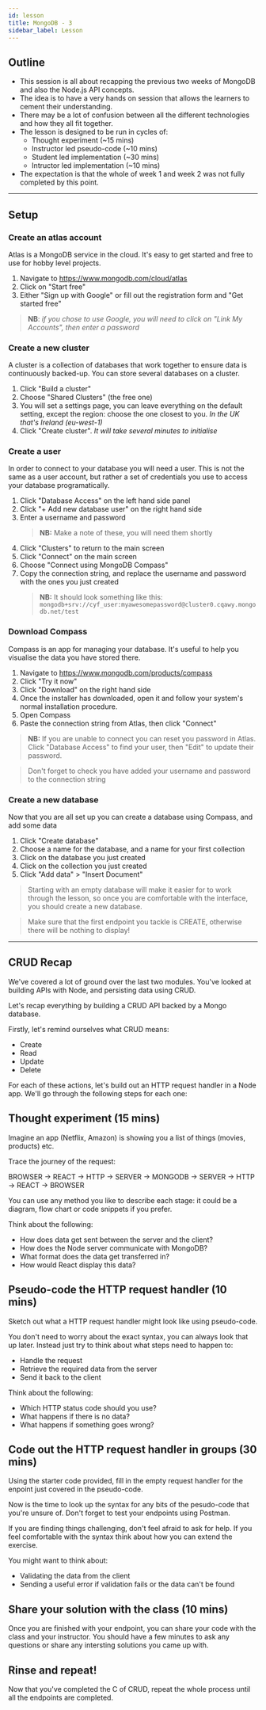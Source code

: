 ```yaml
---
id: lesson
title: MongoDB - 3
sidebar_label: Lesson
---
```


## Outline

- This session is all about recapping the previous two weeks of MongoDB and also the Node.js API concepts.
- The idea is to have a very hands on session that allows the learners to cement their understanding.
- There may be a lot of confusion between all the different technologies and how they all fit together.
- The lesson is designed to be run in cycles of:
  - Thought experiment (~15 mins)
  - Instructor led pseudo-code (~10 mins)
  - Student led implementation (~30 mins)
  - Intructor led implementation (~10 mins)
- The expectation is that the whole of week 1 and week 2 was not fully completed by this point.

---

## Setup

### Create an atlas account

Atlas is a MongoDB service in the cloud. It's easy to get started and free to use for hobby level projects.

1. Navigate to https://www.mongodb.com/cloud/atlas
1. Click on "Start free"
1. Either "Sign up with Google" or fill out the registration form and "Get started free"
  > **NB**: _if you chose to use Google, you will need to click on "Link My Accounts", then enter a password_

### Create a new cluster

A cluster is a collection of databases that work together to ensure data is continuously backed-up. You can store several databases on a cluster.

1. Click "Build a cluster"
1. Choose "Shared Clusters" (the free one)
1. You will set a settings page, you can leave everything on the default setting, except the region: choose the one closest to you. _In the UK that's Ireland (eu-west-1)_
1. Click "Create cluster". _It will take several minutes to initialise_

### Create a user

In order to connect to your database you will need a user. This is not the same as a user account, but rather a set of credentials you use to access your database programatically.

1. Click "Database Access" on the left hand side panel
1. Click "+ Add new database user" on the right hand side
1. Enter a username and password
    > **NB:** Make a note of these, you will need them shortly
1. Click "Clusters" to return to the main screen
1. Click "Connect" on the main screen
1. Choose "Connect using MongoDB Compass"
1. Copy the connection string, and replace the username and password with the ones you just created
    > **NB:** It should look something like this:
    `mongodb+srv://cyf_user:myawesomepassword@cluster0.cqawy.mongodb.net/test`

### Download Compass

Compass is an app for managing your database. It's useful to help you visualise the data you have stored there.

1. Navigate to https://www.mongodb.com/products/compass
1. Click "Try it now"
1. Click "Download" on the right hand side
1. Once the installer has downloaded, open it and follow your system's normal installation procedure.
1. Open Compass
1. Paste the connection string from Atlas, then click "Connect"

> **NB:** If you are unable to connect you can reset you password in Atlas. Click "Database Access" to find your user, then "Edit" to update their password.

> Don't forget to check you have added your username and password to the connection string

### Create a new database

Now that you are all set up you can create a database using Compass, and add some data

1. Click "Create database"
1. Choose a name for the database, and a name for your first collection
1. Click on the database you just created
1. Click on the collection you just created
1. Click "Add data" > "Insert Document"

> Starting with an empty database will make it easier for to work through the lesson, so once you are comfortable with the interface, you should create a new database.

> Make sure that the first endpoint you tackle is CREATE, otherwise there will be nothing to display!

---

## CRUD Recap

We've covered a lot of ground over the last two modules. You've looked at building APIs with Node, and persisting data using CRUD.

Let's recap everything by building a CRUD API backed by a Mongo database.

Firstly, let's remind ourselves what CRUD means:

- Create
- Read
- Update
- Delete

For each of these actions, let's build out an HTTP request handler in a Node app. We'll go through the following steps for each one:

Thought experiment (15 mins)
------------------

Imagine an app (Netflix, Amazon) is showing you a list of things (movies, products) etc.

Trace the journey of the request:

BROWSER -> REACT -> HTTP -> SERVER -> MONGODB -> SERVER -> HTTP -> REACT -> BROWSER

You can use any method you like to describe each stage: it could be a diagram, flow chart or code snippets if you prefer.

Think about the following:

- How does data get sent between the server and the client?
- How does the Node server communicate with MongoDB?
- What format does the data get transferred in?
- How would React display this data?

Pseudo-code the HTTP request handler (10 mins)
------------------------------------

Sketch out what a HTTP request handler might look like using pseudo-code.

You don't need to worry about the exact syntax, you can always look that up later. Instead just try to think about what steps need to happen to:

- Handle the request
- Retrieve the required data from the server
- Send it back to the client

Think about the following:

- Which HTTP status code should you use?
- What happens if there is no data?
- What happens if something goes wrong?

Code out the HTTP request handler in groups (30 mins)
-------------------------------------------

Using the starter code provided, fill in the empty request handler for the enpoint just covered in the pseudo-code.

Now is the time to look up the syntax for any bits of the pesudo-code that you're unsure of. Don't forget to test your endpoints using Postman.

If you are finding things challenging, don't feel afraid to ask for help. If you feel comfortable with the syntax think about how you can extend the exercise.

You might want to think about:

- Validating the data from the client
- Sending a useful error if validation fails or the data can't be found


Share your solution with the class (10 mins)
----------------------------------

Once you are finished with your endpoint, you can share your code with the class and your instructor. You should have a few minutes to ask any questions or share any intersting solutions you came up with.

Rinse and repeat!
-----------------

Now that you've completed the C of CRUD, repeat the whole process until all the endpoints are completed.